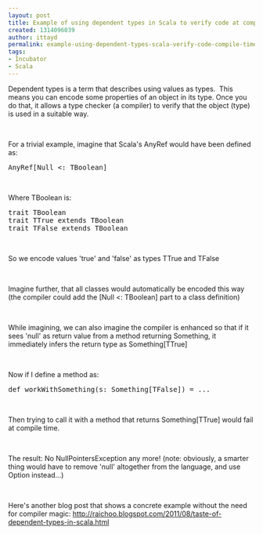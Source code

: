 ```yaml
---
layout: post
title: Example of using dependent types in Scala to verify code at compile time
created: 1314096039
author: ittayd
permalink: example-using-dependent-types-scala-verify-code-compile-time
tags:
- Incubator
- Scala
---
```

<p>Dependent types is a term that describes using values as types.&nbsp; This means you can encode some properties of an object in its type. Once you do that, it allows a type checker (a compiler)&nbsp;to verify that the object (type) is used in a suitable way.</p>
<p>&nbsp;</p>
<p>For a trivial example, imagine that Scala's AnyRef would have been defined as:&nbsp;</p>
<pre class="brush: scala;" title="code">
AnyRef[Null &lt;: TBoolean]</pre>
<p>&nbsp;</p>
<p>Where TBoolean is:</p>
<pre class="brush: java;" title="code">
trait TBoolean
trait TTrue extends TBoolean
trait TFalse extends TBoolean</pre>
<p>&nbsp;</p>
<p>So we encode values 'true' and 'false' as types TTrue and TFalse</p>
<p>&nbsp;</p>
<p>Imagine further, that all classes would automatically be encoded this way (the compiler could add the [Null &lt;:&nbsp;TBoolean] part to a class definition)</p>
<p>&nbsp;</p>
<p>While imagining, we can also imagine the compiler is enhanced so that if it sees 'null' as return value from a method returning Something, it immediately infers the return type as Something[TTrue]</p>
<p>&nbsp;</p>
<p>Now if I&nbsp;define a method as:</p>
<pre class="brush: java;" title="code">
def workWithSomething(s: Something[TFalse]) = ...</pre>
<p>&nbsp;</p>
<p>Then trying to call it with a method that returns Something[TTrue] would fail at compile time.</p>
<p>&nbsp;</p>
<p>The result:&nbsp;No NullPointersException any more! (note:&nbsp;obviously, a smarter thing would have to remove 'null' altogether from the language, and use Option instead...)</p>
<p>&nbsp;</p>
<p>Here's another blog post that shows a concrete example without the need for compiler magic:&nbsp;<a href="http://raichoo.blogspot.com/2011/08/taste-of-dependent-types-in-scala.html">http://raichoo.blogspot.com/2011/08/taste-of-dependent-types-in-scala.html</a></p>

